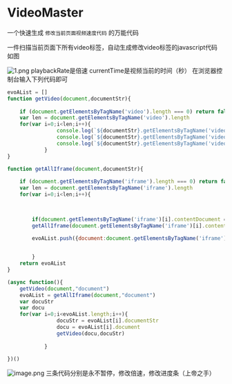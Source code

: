 # VideoMaster
一个快速生成 `修改当前页面视频速度代码` 的万能代码

一件扫描当前页面下所有video标签，自动生成修改video标签的javascript代码
如图

![1.png](https://i.loli.net/2020/03/05/bPC3R6JNTmsteDH.png)
playbackRate是倍速
currentTime是视频当前的时间（秒）
在浏览器控制台输入下列代码即可

```javascript
evoAList = []
function getVideo(document,documentStr){
	    
    if (document.getElementsByTagName('video').length === 0) return false
    var len = document.getElementsByTagName('video').length
    for(var i=0;i<len;i++){
                console.log(`${documentStr}.getElementsByTagName('video')[${i}].pause=function(){return false}`)
                console.log(`${documentStr}.getElementsByTagName('video')[${i}].playbackRate=15`)
                console.log(`${documentStr}.getElementsByTagName('video')[${i}].currentTime =600`)
            }
}

function getAllIframe(document,documentStr){
    
    if (document.getElementsByTagName('iframe').length === 0) return false
    var len = document.getElementsByTagName('iframe').length
    for(var i=0;i<len;i++){

        

        if(document.getElementsByTagName('iframe')[i].contentDocument === null) return false
        getAllIframe(document.getElementsByTagName('iframe')[i].contentDocument,`${documentStr}.getElementsByTagName('iframe')[${i}].contentDocument`)

        evoAList.push({document:document.getElementsByTagName('iframe')[i].contentDocument,documentStr:`${documentStr}.getElementsByTagName('iframe')[${i}].contentDocument`})
                

        }
    return evoAList
}

(async function(){
    getVideo(document,"document")
    evoAList = getAllIframe(document,"document")
    var docuStr
    var docu
    for(var i=0;i<evoAList.length;i++){
                docuStr = evoAList[i].documentStr
                docu = evoAList[i].document
                getVideo(docu,docuStr)
                
            }
    
})()

```
![image.png](https://i.loli.net/2020/04/30/aD3CUVlehw2X1IL.png)
三条代码分别是永不暂停，修改倍速，修改进度条（上帝之手）
